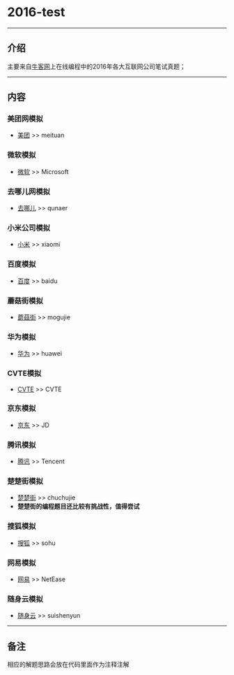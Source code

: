 # 2016-test
***
## **介绍**
主要来自[牛客网](https://www.nowcoder.com/)上在线编程中的2016年各大互联网公司笔试真题；
***
## **内容**
### **美团网模拟**
- [美团](https://www.nowcoder.com/ta/2016test?page=1) >> meituan

### **微软模拟**
- [微软](https://www.nowcoder.com/ta/2016test?page=1) >> Microsoft

### **去哪儿网模拟**
- [去哪儿](https://www.nowcoder.com/ta/2016test?page=1) >> qunaer

### **小米公司模拟**
- [小米](https://www.nowcoder.com/ta/2016test?page=1) >> xiaomi

### **百度模拟**
- [百度](https://www.nowcoder.com/ta/2016test?page=2) >> baidu

### **蘑菇街模拟**
- [蘑菇街](https://www.nowcoder.com/ta/2016test?page=2) >> mogujie

### **华为模拟**
- [华为](https://www.nowcoder.com/ta/2016test?page=2) >> huawei

### **CVTE模拟**
- [CVTE](https://www.nowcoder.com/ta/2016test?page=2) >> CVTE

### **京东模拟**
- [京东](https://www.nowcoder.com/ta/2016test?page=2) >> JD

### **腾讯模拟**
- [腾讯](https://www.nowcoder.com/ta/2016test?page=3) >> Tencent

### **楚楚街模拟**
- [楚楚街](https://www.nowcoder.com/ta/2016test?page=3) >> chuchujie
- **楚楚街的编程题目还比较有挑战性，值得尝试**

### **搜狐模拟**
- [搜狐](https://www.nowcoder.com/ta/2016test?page=4) >> sohu

### **网易模拟**
- [网易](https://www.nowcoder.com/ta/2016test?page=4) >> NetEase

### **随身云模拟**
- [随身云](https://www.nowcoder.com/ta/2016test?page=4) >> suishenyun
***
## **备注**
相应的解题思路会放在代码里面作为注释注解